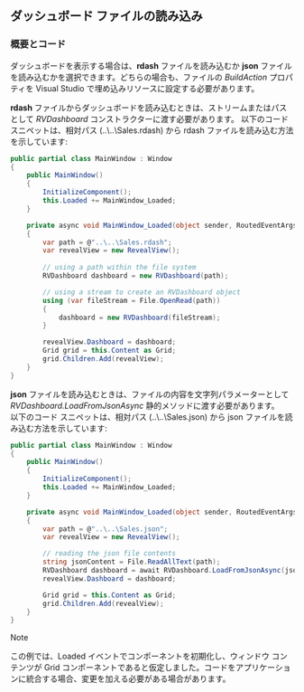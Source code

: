 ## ダッシュボード ファイルの読み込み

### 概要とコード

ダッシュボードを表示する場合は、__rdash__ ファイルを読み込むか __json__ ファイルを読み込むかを選択できます。どちらの場合も、ファイルの _BuildAction_ プロパティを Visual Studio で埋め込みリソースに設定する必要があります。

__rdash__ ファイルからダッシュボードを読み込むときは、ストリームまたはパスとして _RVDashboard_ コンストラクターに渡す必要があります。
以下のコード スニペットは、相対パス (..\\..\\Sales.rdash) から rdash ファイルを読み込む方法を示しています:

``` csharp
public partial class MainWindow : Window
{
    public MainWindow()
    {
        InitializeComponent();
        this.Loaded += MainWindow_Loaded;
    }

    private async void MainWindow_Loaded(object sender, RoutedEventArgs e)
    {
        var path = @"..\..\Sales.rdash";
        var revealView = new RevealView();
        
        // using a path within the file system
        RVDashboard dashboard = new RVDashboard(path);

        // using a stream to create an RVDashboard object
        using (var fileStream = File.OpenRead(path))
        {
            dashboard = new RVDashboard(fileStream);
        }

        revealView.Dashboard = dashboard;
        Grid grid = this.Content as Grid;
        grid.Children.Add(revealView);
    }
}
```
__json__ ファイルを読み込むときは、ファイルの内容を文字列パラメーターとして _RVDashboard.LoadFromJsonAsync_ 静的メソッドに渡す必要があります。   
以下のコード スニペットは、相対パス (..\\..\\Sales.json) から json ファイルを読み込む方法を示しています:
``` csharp
public partial class MainWindow : Window
{
    public MainWindow()
    {
        InitializeComponent();
        this.Loaded += MainWindow_Loaded;
    }

    private async void MainWindow_Loaded(object sender, RoutedEventArgs e)
    {
        var path = @"..\..\Sales.json";
        var revealView = new RevealView();

        // reading the json file contents
        string jsonContent = File.ReadAllText(path);
        RVDashboard dashboard = await RVDashboard.LoadFromJsonAsync(jsonContent);
        revealView.Dashboard = dashboard;

        Grid grid = this.Content as Grid;
        grid.Children.Add(revealView);
    }
}
```
> [!NOTE]
> この例では、Loaded イベントでコンポーネントを初期化し、ウィンドウ コンテンツが Grid コンポーネントであると仮定しました。コードをアプリケーションに統合する場合、変更を加える必要がある場合があります。

